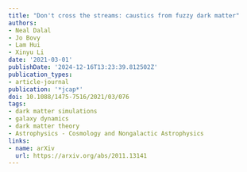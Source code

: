 ```yaml
---
title: "Don't cross the streams: caustics from fuzzy dark matter"
authors:
- Neal Dalal
- Jo Bovy
- Lam Hui
- Xinyu Li
date: '2021-03-01'
publishDate: '2024-12-16T13:23:39.812502Z'
publication_types:
- article-journal
publication: '*jcap*'
doi: 10.1088/1475-7516/2021/03/076
tags:
- dark matter simulations
- galaxy dynamics
- dark matter theory
- Astrophysics - Cosmology and Nongalactic Astrophysics
links:
- name: arXiv
  url: https://arxiv.org/abs/2011.13141
---
```

